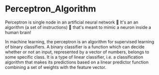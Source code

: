 # Perceptron_Algorithm

Perceptron is single node in an artificial neural network 🤖
It's an an algorithm (a set of instructions) 📃 that's meant to mimic a neuron inside a human brain! 

In machine learning, the perceptron is an algorithm for supervised learning of binary classifiers. 
A binary classifier is a function which can decide whether or not an input, represented by a vector of numbers, belongs to some specific class. It is a type of linear classifier, i.e. a classification algorithm that makes its predictions based on a linear predictor function combining a set of weights with the feature vector.

